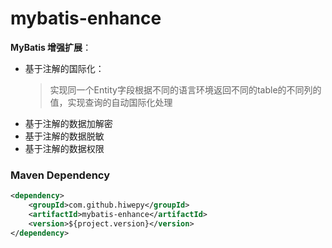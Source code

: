 # mybatis-enhance

**MyBatis 增强扩展**： 

- 基于注解的国际化： 
  > 实现同一个Entity字段根据不同的语言环境返回不同的table的不同列的值，实现查询的自动国际化处理
- 基于注解的数据加解密
- 基于注解的数据脱敏
- 基于注解的数据权限
 
### Maven Dependency

``` xml
<dependency>
	<groupId>com.github.hiwepy</groupId>
	<artifactId>mybatis-enhance</artifactId>
	<version>${project.version}</version>
</dependency>
```
